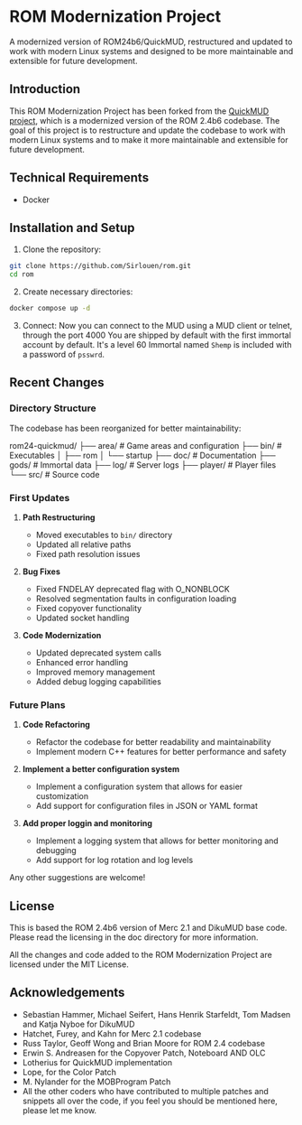 
# ROM Modernization Project

A modernized version of ROM24b6/QuickMUD, restructured and updated to work with modern Linux systems and designed to be more maintainable and extensible for future development.

## Introduction

This ROM Modernization Project has been forked from the [QuickMUD project](https://github.com/avinson/rom24-quickmud), which is a modernized version of the ROM 2.4b6 codebase. The goal of this project is to restructure and update the codebase to work with modern Linux systems and to make it more maintainable and extensible for future development.

## Technical Requirements

- Docker

## Installation and Setup

1. Clone the repository:
```bash
git clone https://github.com/Sirlouen/rom.git
cd rom
```

2. Create necessary directories:
```bash
docker compose up -d
```

3. Connect:
Now you can connect to the MUD using a MUD client or telnet, through the port 4000
You are shipped by default with the first immortal account by default. 
It's a level 60 Immortal named `Shemp` is included with a password of `psswrd`.

## Recent Changes

### Directory Structure
The codebase has been reorganized for better maintainability:

rom24-quickmud/
├── area/ # Game areas and configuration
├── bin/ # Executables
│ ├── rom
│ └── startup
├── doc/ # Documentation
├── gods/ # Immortal data
├── log/ # Server logs
├── player/ # Player files
└──  src/ # Source code

### First Updates
1. **Path Restructuring**
   - Moved executables to `bin/` directory
   - Updated all relative paths
   - Fixed path resolution issues

2. **Bug Fixes**
   - Fixed FNDELAY deprecated flag with O_NONBLOCK
   - Resolved segmentation faults in configuration loading
   - Fixed copyover functionality
   - Updated socket handling

3. **Code Modernization**
   - Updated deprecated system calls
   - Enhanced error handling
   - Improved memory management
   - Added debug logging capabilities

### Future Plans

1. **Code Refactoring**
   - Refactor the codebase for better readability and maintainability
   - Implement modern C++ features for better performance and safety

2. **Implement a better configuration system**
   - Implement a configuration system that allows for easier customization
   - Add support for configuration files in JSON or YAML format

3. **Add proper loggin and monitoring**
   - Implement a logging system that allows for better monitoring and debugging
   - Add support for log rotation and log levels

Any other suggestions are welcome!

## License

This is based the ROM 2.4b6 version of Merc 2.1 and DikuMUD base code. Please read the licensing in the doc directory for more information.

All the changes and code added to the ROM Modernization Project are licensed under the MIT License.

## Acknowledgements

- Sebastian Hammer, Michael Seifert, Hans Henrik Starfeldt, Tom Madsen and Katja Nyboe for DikuMUD
 - Hatchet, Furey, and Kahn for Merc 2.1 codebase
- Russ Taylor, Geoff Wong and Brian Moore for ROM 2.4 codebase
- Erwin S. Andreasen for the Copyover Patch, Noteboard AND OLC
- Lotherius for QuickMUD implementation
- Lope, for the Color Patch
- M. Nylander for the MOBProgram Patch
- All the other coders who have contributed to multiple patches and snippets all over the code, if you feel you should be mentioned here, please let me know.